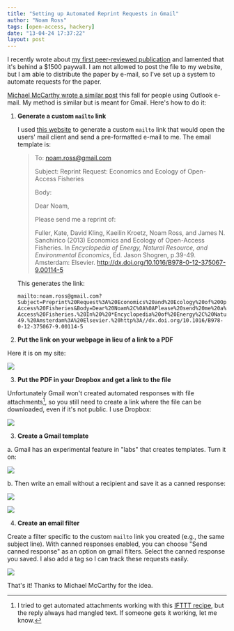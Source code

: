 ```yaml
---
title: "Setting up Automated Reprint Requests in Gmail"
author: "Noam Ross"
tags: [open-access, hackery]
date: "13-04-24 17:37:22"
layout: post
--- 
```



I recently wrote about [my first peer-reviewed
publication](http://www.noamross.net/blog/2013/4/24/my-first-publication.html)
and lamented that it's behind a \$1500 paywall. I am not allowed to post
the file to my website, but I am able to distribute the paper by e-mail,
so I've set up a system to automate requests for the paper.

[Michael McCarthy wrote a similar
post](http://mickresearch.wordpress.com/2012/10/18/automating-reprint-requests/)
this fall for people using Outlook e-mail. My method is similar but is
meant for Gmail. Here's how to do it:

1.  **Generate a custom `mailto` link**

    I used [this website](http://www.cha4mot.com/t_mailto.html) to
    generate a custom `mailto` link that would open the users' mail
    client and send a pre-formatted e-mail to me. The email template is:

    > To: noam.ross@gmail.com
    >
    > Subject: Reprint Request: Economics and Ecology of Open-Access
    > Fisheries
    >
    > Body:
    >
    > Dear Noam,
    >
    > Please send me a reprint of:
    >
    > Fuller, Kate, David Kling, Kaeilin Kroetz, Noam Ross, and James N.
    > Sanchirico (2013) Economics and Ecology of Open-Access Fisheries.
    > In *Encyclopedia of Energy, Natural Resource, and Environmental
    > Economics*, Ed. Jason Shogren, p.39-49. Amsterdam: Elsevier.
    > http://dx.doi.org/10.1016/B978-0-12-375067-9.00114-5

    This generates the link:

        mailto:noam.ross@gmail.com?Subject=Preprint%20Request%3A%20Economics%20and%20Ecology%20of%20Open-Access%20Fisheries&Body=Dear%20Noam%2C%0A%0APlease%20send%20me%20a%20reprint%20of%3A%0A%0AFuller%2C%20Kate%2C%20David%20Kling%2C%20Kaeilin%20Kroetz%2C%20Noam%20Ross%2C%20and%20James%20N.%20Sanchirico%20%282013%29%20Economics%20and%20Ecology%20of%20Open-Access%20Fisheries.%20In%20%20*Encyclopedia%20of%20Energy%2C%20Natural%20Resource%2C%20and%20Environmental%20Economics*%2C%20Ed.%20Jason%20Shogren%2C%20p.39-49.%20Amsterdam%3A%20Elsevier.%20http%3A//dx.doi.org/10.1016/B978-0-12-375067-9.00114-5

2.  **Put the link on your webpage in lieu of a link to a PDF**

Here it is on my site:

![](http://dl.dropbox.com/u/3356641/blogstuff/emaillink.png)

3.  **Put the PDF in your Dropbox and get a link to the file**

Unfortunately Gmail won't created automated responses with file
attachments[^1], so you still need to create a link where the file can
be downloaded, even if it's not public. I use Dropbox:

![](http://dl.dropbox.com/u/3356641/blogstuff/sharelink.png)

3.  **Create a Gmail template**

a.  Gmail has an experimental feature in "labs" that creates templates.
    Turn it on:

![](http://dl.dropbox.com/u/3356641/blogstuff/canned.png)

b.  Then write an email without a recipient and save it as a canned
    response:

![](http://dl.dropbox.com/u/3356641/blogstuff/cannedtxt.png)

![](http://dl.dropbox.com/u/3356641/blogstuff/cannedresp.png)

4.  **Create an email filter**

Create a filter specific to the custom `mailto` link you created (e.g.,
the same subject line). With canned responses enabled, you can choose
"Send canned response" as an option on gmail filters. Select the canned
response you saved. I also add a tag so I can track these requests
easily.

![](http://dl.dropbox.com/u/3356641/blogstuff/openaccessfilter.png)

That's it! Thanks to Michael McCarthy for the idea.

[^1]: I tried to get automated attachments working with this [IFTTT
    recipe](https://ifttt.com/recipes/90984), but the reply always had
    mangled text. If someone gets it working, let me know.
